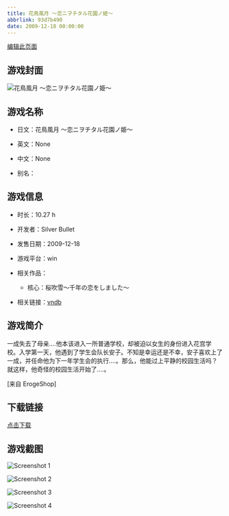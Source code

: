 ```yaml
---
title: 花鳥風月 ～恋ニヲチタル花園ノ姫～
abbrlink: 93d7b490
date: 2009-12-18 00:00:00
---
```

[编辑此页面](https://github.com/ACG-3/ADV3-source/blob/main/source/_posts/games/%E8%8A%B1%E9%B3%A5%E9%A2%A8%E6%9C%88%20%EF%BD%9E%E6%81%8B%E3%83%8B%E3%83%B2%E3%83%81%E3%82%BF%E3%83%AB%E8%8A%B1%E5%9C%92%E3%83%8E%E5%A7%AB%EF%BD%9E.md)

## 游戏封面

![花鳥風月 ～恋ニヲチタル花園ノ姫～](https://pan.timero.xyz/d/onedrive/img_lib_001/%E8%8A%B1%E9%B3%A5%E9%A2%A8%E6%9C%88%20%EF%BD%9E%E6%81%8B%E3%83%8B%E3%83%B2%E3%83%81%E3%82%BF%E3%83%AB%E8%8A%B1%E5%9C%92%E3%83%8E%E5%A7%AB%EF%BD%9E_cover.avif)


## 游戏名称

- 日文：花鳥風月 ～恋ニヲチタル花園ノ姫～
- 英文：None
- 中文：None

- 别名：


## 游戏信息

- 时长：10.27 h
- 开发者：Silver Bullet
- 发售日期：2009-12-18
- 游戏平台：win
- 相关作品：
   - 核心：桜吹雪～千年の恋をしました～

- 相关链接：[vndb](https://vndb.org/v2693)


## 游戏简介

一成失去了母亲....他本该进入一所普通学校，却被迫以女生的身份进入花宫学校。入学第一天，他遇到了学生会队长安子。不知是幸运还是不幸，安子喜欢上了一成，并任命他为下一年学生会的执行....。那么，他能过上平静的校园生活吗？就这样，他奇怪的校园生活开始了....。

[来自 ErogeShop]


## 下载链接

[点击下载](https://pan.timero.xyz/onedrive/adv_lib_001/%E8%8A%B1%E9%B3%A5%E9%A2%A8%E6%9C%88%20%EF%BD%9E%E6%81%8B%E3%83%8B%E3%83%B2%E3%83%81%E3%82%BF%E3%83%AB%E8%8A%B1%E5%9C%92%E3%83%8E%E5%A7%AB%EF%BD%9E)


## 游戏截图


![Screenshot 1](https://pan.timero.xyz/d/onedrive/img_lib_001/%E8%8A%B1%E9%B3%A5%E9%A2%A8%E6%9C%88%20%EF%BD%9E%E6%81%8B%E3%83%8B%E3%83%B2%E3%83%81%E3%82%BF%E3%83%AB%E8%8A%B1%E5%9C%92%E3%83%8E%E5%A7%AB%EF%BD%9E_Screenshot_1.avif)

![Screenshot 2](https://pan.timero.xyz/d/onedrive/img_lib_001/%E8%8A%B1%E9%B3%A5%E9%A2%A8%E6%9C%88%20%EF%BD%9E%E6%81%8B%E3%83%8B%E3%83%B2%E3%83%81%E3%82%BF%E3%83%AB%E8%8A%B1%E5%9C%92%E3%83%8E%E5%A7%AB%EF%BD%9E_Screenshot_2.avif)

![Screenshot 3](https://pan.timero.xyz/d/onedrive/img_lib_001/%E8%8A%B1%E9%B3%A5%E9%A2%A8%E6%9C%88%20%EF%BD%9E%E6%81%8B%E3%83%8B%E3%83%B2%E3%83%81%E3%82%BF%E3%83%AB%E8%8A%B1%E5%9C%92%E3%83%8E%E5%A7%AB%EF%BD%9E_Screenshot_3.avif)

![Screenshot 4](https://pan.timero.xyz/d/onedrive/img_lib_001/%E8%8A%B1%E9%B3%A5%E9%A2%A8%E6%9C%88%20%EF%BD%9E%E6%81%8B%E3%83%8B%E3%83%B2%E3%83%81%E3%82%BF%E3%83%AB%E8%8A%B1%E5%9C%92%E3%83%8E%E5%A7%AB%EF%BD%9E_Screenshot_4.avif)

